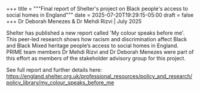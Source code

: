 +++
title = """Final report of Shelter's project on Black people's access to social homes in England"""
date = 2025-07-20T19:29:15-05:00
draft = false
+++
Dr Deborah Menezes & Dr Mehdi Rizvi | July 2025

Shelter has published a new report called 'My colour speaks before me'. This peer-led research shows how racism and discrimination affect Black and Black Mixed heritage people’s access to social homes in England. PRIME team members Dr Mehdi Rizvi and Dr Deborah Menezes were part of this effort as members of the stakeholder advisory group for this project. 

See full report and further details here: https://england.shelter.org.uk/professional_resources/policy_and_research/policy_library/my_colour_speaks_before_me